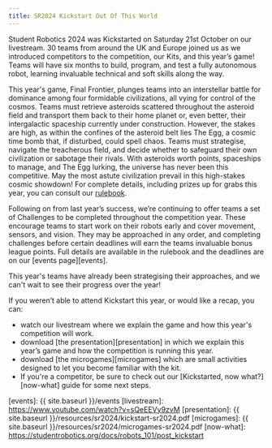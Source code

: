 ```yaml
---
title: SR2024 Kickstart Out Of This World
---
```


Student Robotics 2024 was Kickstarted on Saturday 21st October on our livestream. 30 teams from around the UK and Europe joined us as we introduced competitors to the competition, our Kits, and this year’s game! Teams will have six months to build, program, and test a fully autonomous robot, learning invaluable technical and soft skills along the way.

This year's game, Final Frontier, plunges teams into an interstellar battle for dominance among four formidable civilizations, all vying for control of the cosmos. Teams must retrieve asteroids scattered throughout the asteroid field and transport them back to their home planet or, even better, their intergalactic spaceship currently under construction. However, the stakes are high, as within the confines of the asteroid belt lies The Egg, a cosmic time bomb that, if disturbed, could spell chaos. Teams must strategise, navigate the treacherous field, and decide whether to safeguard their own civilization or sabotage their rivals. With asteroids worth points, spaceships to manage, and The Egg lurking, the universe has never been this competitive. May the most astute civilization prevail in this high-stakes cosmic showdown! For complete details, including prizes up for grabs this year, you can consult our [rulebook][rules].

Following on from last year’s success, we’re continuing to offer teams a set of Challenges to be completed throughout the competition year. These encourage teams to start work on their robots early and cover movement, sensors, and vision. They may be approached in any order, and completing challenges before certain deadlines will earn the teams invaluable bonus league points. Full details are available in the rulebook and the deadlines are on our [events page][events].

This year's teams have already been strategising their approaches, and we can't wait to see their progress over the year!

If you weren’t able to attend Kickstart this year, or would like a recap, you can:

- watch our livestream where we explain the game and how this year's competition will work.
- download [the presentation][presentation] in which we explain this year’s game and how the competition is running this year.
- download [the microgames][microgames] which are small activities designed to let you become familiar with the kit.
- If you're a competitor, be sure to check out our [Kickstarted, now what?][now-what] guide for some next steps.

[rules]: https://studentrobotics.org/docs/rules/
[events]: {{ site.baseurl }}/events
[livestream]: https://www.youtube.com/watch?v=sQeEEVy9zvM
[presentation]: {{ site.baseurl }}/resources/sr2024/kickstart-sr2024.pdf
[microgames]: {{ site.baseurl }}/resources/sr2024/microgames-sr2024.pdf
[now-what]: https://studentrobotics.org/docs/robots_101/post_kickstart

